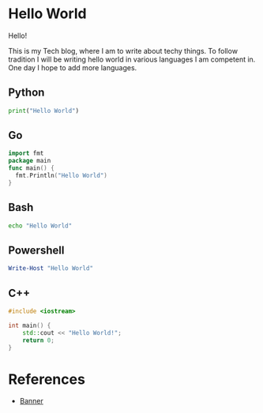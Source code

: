 # Hello World



Hello!

This is my Tech blog, where I am to write about techy things. To follow tradition I will be writing hello world in various languages I am competent in. One day I hope to add more languages.

## Python
```python
print("Hello World")
```

## Go
```go
import fmt
package main
func main() {
  fmt.Println("Hello World")
}
```

## Bash
```bash
echo "Hello World"
```

## Powershell
```powershell
Write-Host "Hello World"
```

## C++
```cpp
#include <iostream>

int main() {
    std::cout << "Hello World!";
    return 0;
}
```

# References
- [Banner](https://medium.com/appsflyerengineering/how-can-hello-world-program-effect-the-way-you-think-about-programing-3be5cefdaf8c)
